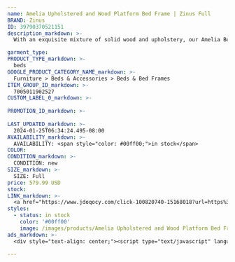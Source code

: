 ```yaml
---
name: Amelia Upholstered and Wood Platform Bed Frame | Zinus Full
BRAND: Zinus
ID: 39790370521151
description_markdown: >-
  With an exquisite mixture of solid wood and upholstery, our Amelia Bed provides that dramatic effect your bedroom is craving. A beautiful channel-tufted headboard with foam cushioning and subtle curves looks approachable yet eye-catching. And its wood base features a natural finish with wood grain that adds an organic touch. Ready to durably support your mattress, this frame is engineered with steel support legs and a reliable wood platform that eliminates the need for a box spring.

garment_type:
PRODUCT_TYPE_markdown: >-
  beds
GOOGLE_PRODUCT_CATEGORY_NAME_markdown: >-
  Furniture > Beds & Accessories > Beds & Bed Frames
ITEM_GROUP_ID_markdown: >-
  7005011902527
CUSTOM_LABEL_0_markdown: >-
  
PROMOTION_ID_markdown: >-
  
LAST_UPDATED_markdown: >-
  2024-01-25T06:34:24.495-08:00
AVAILABILITY_markdown: >-
  AVAILABILITY: <span style="color: #00ff00;">in stock</span>
COLOR:
CONDITION_markdown: >-
  CONDITION: new
SIZE_markdown: >-
  SIZE: Full
price: 579.99 USD
stock: 
LINK_markdown: >-
  <a href="https://www.jdoqocy.com/click-100820740-15168018?url=https%3A%2F%2Fwww.zinus.com%2Fproducts%2Famelia-upholstered-and-wood-platform-bed-frame%3Fvariant%3D39790370521151" target="_blank" style="display: inline-block; padding: 10px 20px; font-size: 16px; text-align: center; text-decoration: none; cursor: pointer; border: 1px solid #3498db; color: #3498db; background-color: #fff; border-radius: 5px; transition: background-color 0.3s;">Go to Product</a>
styles:
  - status: in stock
    color: '#00ff00'
    image: /images/products/Amelia Upholstered and Wood Platform Bed Frame _ Zinus Full/AmeliaBedUpholsteredWoodPB_zinus.com.jpg
ads_markdown: >-
  <div style="text-align: center;"><script type="text/javascript" language="javascript" src="https://www.anrdoezrs.net/placeholder-52386842?target=_top&mouseover=N"></script></div>

---
```

